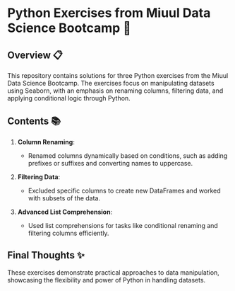 # Python Exercises from Miuul Data Science Bootcamp 🐍

## Overview 📋
This repository contains solutions for three Python exercises from the Miuul Data Science Bootcamp. The exercises focus on manipulating datasets using Seaborn, with an emphasis on renaming columns, filtering data, and applying conditional logic through Python.

## Contents 📚
1. **Column Renaming**: 
   - Renamed columns dynamically based on conditions, such as adding prefixes or suffixes and converting names to uppercase.

2. **Filtering Data**: 
   - Excluded specific columns to create new DataFrames and worked with subsets of the data.

3. **Advanced List Comprehension**: 
   - Used list comprehensions for tasks like conditional renaming and filtering columns efficiently.

## Final Thoughts ✨
These exercises demonstrate practical approaches to data manipulation, showcasing the flexibility and power of Python in handling datasets.
